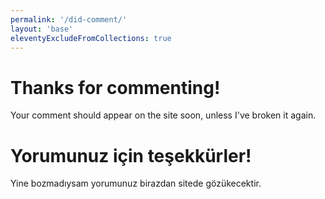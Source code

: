 ```yaml
---
permalink: '/did-comment/'
layout: 'base'
eleventyExcludeFromCollections: true
---
```


# Thanks for commenting!

Your comment should appear on the site soon, unless I've broken it again.

# Yorumunuz için teşekkürler!

Yine bozmadıysam yorumunuz birazdan sitede gözükecektir.

